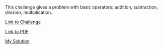 This challenge gives a problem with basic operators: addition, subtraction, division, multiplication.

[Link to Challenge](https://www.hackerrank.com/challenges/30-operators/problem)

[Link to PDF](./30-operators-English.pdf)

[My Solution](./operators.py)
